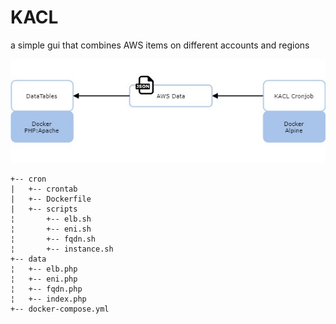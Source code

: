 # KACL
a simple gui that combines AWS items on different accounts and regions

![alt text](kacl_diagram.jpg)
```
+-- cron
|   +-- crontab
|   +-- Dockerfile
|   +-- scripts
¦       +-- elb.sh
¦       +-- eni.sh
¦       +-- fqdn.sh
¦       +-- instance.sh
+-- data
¦   +-- elb.php
¦   +-- eni.php
¦   +-- fqdn.php
¦   +-- index.php
+-- docker-compose.yml
```
